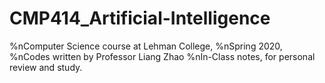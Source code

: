 # CMP414_Artificial-Intelligence
%nComputer Science course at Lehman College, 
%nSpring 2020, 
%nCodes written by Professor Liang Zhao
%nIn-Class notes, for personal review and study.
